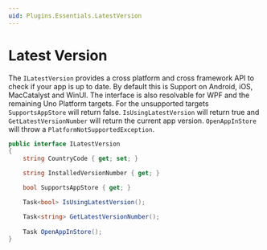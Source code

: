 ```yaml
---
uid: Plugins.Essentials.LatestVersion
---
```


# Latest Version

The `ILatestVersion` provides a cross platform and cross framework API to check if your app is up to date. By default this is Support on Android, iOS, MacCatalyst and WinUI. The interface is also resolvable for WPF and the remaining Uno Platform targets. For the unsupported targets `SupportsAppStore` will return false. `IsUsingLatestVersion` will return true and `GetLatestVersionNumber` will return the current app version. `OpenAppInStore` will throw a `PlatformNotSupportedException`.

```cs
public interface ILatestVersion
{
    string CountryCode { get; set; }

    string InstalledVersionNumber { get; }

    bool SupportsAppStore { get; }

    Task<bool> IsUsingLatestVersion();

    Task<string> GetLatestVersionNumber();
    
    Task OpenAppInStore();
}
```
